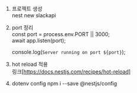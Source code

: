 1. 프로젝트 생성  
   nest new slackapi

2. port 정리  
   const port = process.env.PORT || 3000;  
   await app.listen(port);

   console.log(`Server running on port ${port}`);

3. hot reload 적용  
   링크[https://docs.nestjs.com/recipes/hot-reload]

4. dotenv config
   npm i --save @nestjs/config
